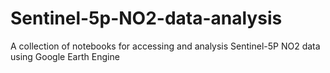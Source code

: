 # Sentinel-5p-NO2-data-analysis
A collection of notebooks for accessing and analysis Sentinel-5P NO2 data using Google Earth Engine
